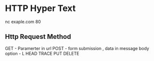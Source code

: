 # HTTP Hyper Text 

nc exaple.com 80


## Http Request Method

GET - Paramerter in url
POST - form submission , data in message body
option - L
HEAD
TRACE
PUT
DELETE